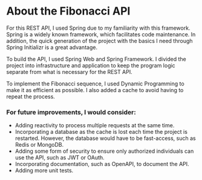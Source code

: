 # **About the Fibonacci API**

For this REST API, I used Spring due to my familiarity with this framework. Spring is a widely known framework, which facilitates code maintenance. In addition, the quick generation of the project with the basics I need through Spring Initializr is a great advantage.

To build the API, I used Spring Web and Spring Framework. I divided the project into infrastructure and application to keep the program logic separate from what is necessary for the REST API.

To implement the Fibonacci sequence, I used Dynamic Programming to make it as efficient as possible. I also added a cache to avoid having to repeat the process.

### For future improvements, I would consider:

* Adding reactivity to process multiple requests at the same time.
* Incorporating a database as the cache is lost each time the project is restarted. However, the database would have to be fast-access, such as Redis or MongoDB.
* Adding some form of security to ensure only authorized individuals can use the API, such as JWT or OAuth.
* Incorporating documentation, such as OpenAPI, to document the API.
* Adding more unit tests.